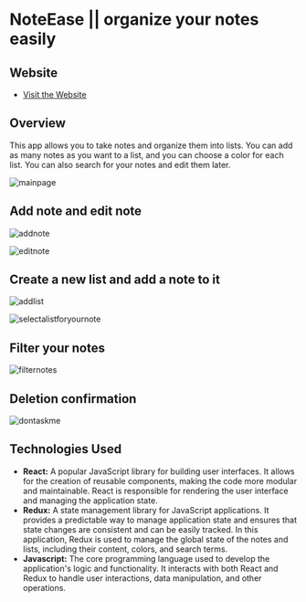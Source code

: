 # NoteEase || organize your notes easily

## Website
- [Visit the Website](https://notease.netlify.app/)

## Overview
This app allows you to take notes and organize them into lists. You can add as many notes as you want to a list, and you can choose a color for each list. You can also search for your notes and edit them later.

![mainpage](https://github.com/BernTheSeal/note-app-reactJS/assets/140826522/2cef3125-5e64-4115-890f-cf9de7079b15)

## Add note and edit note

![addnote](https://github.com/BernTheSeal/note-app-reactJS/assets/140826522/5652b3ef-6fae-4bf9-980e-5b5236501d84)

![editnote](https://github.com/BernTheSeal/note-app-reactJS/assets/140826522/34497a91-2cc3-439f-af1b-a45c7ee391d3)

## Create a new list and add a note to it

![addlist](https://github.com/BernTheSeal/note-app-reactJS/assets/140826522/8f13a1d5-6457-46b1-9377-716654e00ad3)

![selectalistforyournote](https://github.com/BernTheSeal/note-app-reactJS/assets/140826522/b63653c8-5643-47c9-881f-21843ad53d95)

## Filter your notes

![filternotes](https://github.com/BernTheSeal/note-app-reactJS/assets/140826522/8308fb82-7c86-4466-8747-ea5e15f456c6)

## Deletion confirmation

![dontaskme](https://github.com/BernTheSeal/note-app-reactJS/assets/140826522/0d58c94b-6386-470a-b02d-dad802b39205)

## Technologies Used
- **React:** A popular JavaScript library for building user interfaces. It allows for the creation of reusable components, making the code more modular and maintainable. React is responsible for rendering the user interface and managing the application state.
- **Redux:** A state management library for JavaScript applications. It provides a predictable way to manage application state and ensures that state changes are consistent and can be easily tracked. In this application, Redux is used to manage the global state of the notes and lists, including their content, colors, and search terms.
- **Javascript:** The core programming language used to develop the application's logic and functionality. It interacts with both React and Redux to handle user interactions, data manipulation, and other operations.


